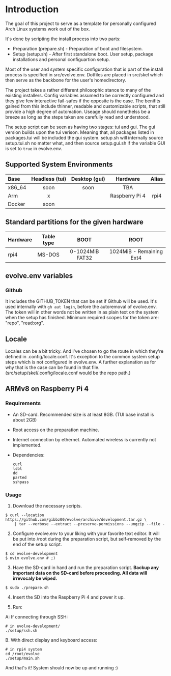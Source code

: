 # Introduction

The goal of this project to serve as a template for personally configured Arch Linux systems work out of the box. 

It's done by scripting the install process into two parts:

* Preparation (prepare.sh) - Preparation of boot and filesystem.
* Setup (setup.sh) - After first standalone boot. User setup, package installations and personal configuartion setup.

Most of the user and system specific configuration that is part of the install process is specified in src/evolve.env. 
Dotfiles are placed in src/skel which then serve as the backbone for the user's homedirectory. 

The project takes a rather different philosophic stance to many of the existing installers.
Config variables assumed to be correctly configured and they give few interactive fail-safes if the opposite is the case.
The benifits gained from this include thinner, readable and customizable scripts, that still provide a high degree of automation. 
Useage should nonethelss be a breeze as long as the steps taken are carefully read and understood.

The setup script can be seen as having two stages: tui and gui.
The gui version builds upon the tui verison.
Meaning that, all packages listed in packages.tui will be included the gui system.
setup.sh will internally source setup.tui.sh no matter what, and then source setup.gui.sh if the variable GUI is set to `true` in evolve.env.

## Supported System Environments

| Base   | Headless (tui) | Desktop (gui) | Hardware       | Alias |
| :---   | :---:          | :---:         | :---:          | :---: | 
| x86_64 | soon           | soon          | TBA            |       | 
| Arm    | x              |               | Raspberry Pi 4 | rpi4  | 
| Docker | soon           |               |                |       | 

## Standard partitions for the given hardware

| Hardware              | Table type   | BOOT              | ROOT                      |
| :---                  | :---:        | :---:             | :---:                     |
| rpi4        | MS-DOS       | 0-1024MiB FAT32   | 1024MiB - Remaining Ext4  |

## evolve.env variables

### Github

It includes the GITHUB_TOKEN that can be set if Github will be used. It's used internally with `gh aut login`, before the autoremoval of evolve.env. The token will in other words not be written in as plain text on the system when the setup has finished. Minimum required scopes for the token are: "repo", "read:org".
 
## Locale

Locales can be a bit tricky. And I've chosen to go the route in which they're defined in .config/locale.conf.
It's exception to the common system setup steps which is not configured in evolve.env. 
A further explanation as for why that is the case can be found in that file.
(src/setup/skel/.config/locale.conf would be the repo path.)

## ARMv8 on Raspberry Pi 4

### Requirements

* An SD-card. Recommended size is at least 8GB. (TUI base install is about 2GB)
* Root access on the preparation machine.
* Internet connection by ethernet. Automated wireless is currently not implemented.
* Dependencies: 
    
    ```
    curl
    lsbl
    dd
    parted
    sshpass
    ```

### Usage

1. Download the necessary scripts.

```
$ curl --location https://github.com/gibbz00/evolve/archive/development.tar.gz \
    | tar --verbose --extract --preserve-permissions --ungzip --file -
```

2. Configure evolve.env to your liking with your favorite text editor. It will be put into /root during the preparation script, but self-removed by the end of the setup script.

```
$ cd evolve-development
$ nvim evolve.env # ;)
```

3. Have the SD-card in hand and run the preparation script. **Backup any important data on the SD-card before proceeding. All data will irrevocaly be wiped.**

```
$ sudo ./prepare.sh
```

4. Insert the SD into the Raspberry Pi 4 and power it up.

5. Run:

A: If connecting through SSH:
```
# in evolve-development/
./setup/ssh.sh
```

B. With direct display and keyboard access:
```
# in rpi4 system
cd /root/evolve
./setup/main.sh
```

And that's it! System should now be up and running :)
